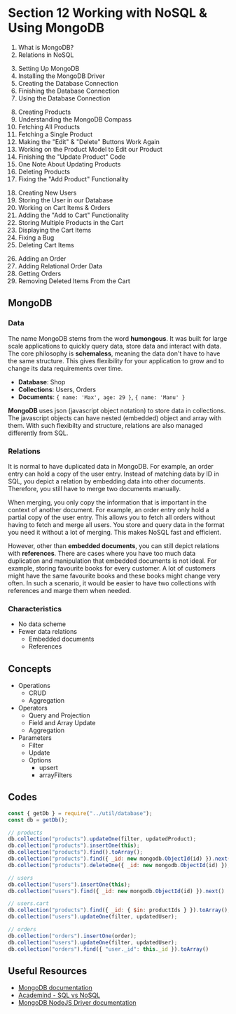 # Section 12 Working with NoSQL & Using MongoDB

1. What is MongoDB?
2. Relations in NoSQL
<!--  -->
3. Setting Up MongoDB
4. Installing the MongoDB Driver
5. Creating the Database Connection
6. Finishing the Database Connection
7. Using the Database Connection
<!--  -->
8. Creating Products
9. Understanding the MongoDB Compass
10. Fetching All Products
11. Fetching a Single Product
12. Making the "Edit" & "Delete" Buttons Work Again
13. Working on the Product Model to Edit our Product
14. Finishing the "Update Product" Code
15. One Note About Updating Products
16. Deleting Products
17. Fixing the "Add Product" Functionality
<!--  -->
18. Creating New Users
19. Storing the User in our Database
20. Working on Cart Items & Orders
21. Adding the "Add to Cart" Functionality
22. Storing Multiple Products in the Cart
23. Displaying the Cart Items
24. Fixing a Bug
25. Deleting Cart Items
<!--  -->
26. Adding an Order
27. Adding Relational Order Data
28. Getting Orders
29. Removing Deleted Items From the Cart

## MongoDB

### Data

The name MongoDB stems from the word **humongous**. It was built for large scale applications to quickly query data, store data and interact with data. The core philosophy is **schemaless**, meaning the data don't have to have the same structure. This gives flexibility for your application to grow and to change its data requirements over time.

- **Database**: Shop
- **Collections**: Users, Orders
- **Documents**: `{ name: 'Max', age: 29 }`, `{ name: 'Manu' }`

**MongoDB** uses json (javascript object notation) to store data in collections. The javascript objects can have nested (embedded) object and array with them. With such flexibilty and structure, relations are also managed differently from SQL.

### Relations

It is normal to have duplicated data in MongoDB. For example, an order entry can hold a copy of the user entry. Instead of matching data by ID in SQL, you depict a relation by embedding data into other documents. Therefore, you still have to merge two documents manually.

When merging, you only copy the information that is important in the context of another document. For example, an order entry only hold a partial copy of the user entry. This allows you to fetch all orders without having to fetch and merge all users. You store and query data in the format you need it without a lot of merging. This makes NoSQL fast and efficient.

However, other than **embedded documents**, you can still depict relations with **references**. There are cases where you have too much data duplication and manipulation that embedded documents is not ideal. For example, storing favourite books for every customer. A lot of customers might have the same favourite books and these books might change very often. In such a scenario, it would be easier to have two collections with references and marge them when needed.

### Characteristics

- No data scheme
- Fewer data relations
  - Embedded documents
  - References

## Concepts

- Operations
  - CRUD
  - Aggregation
- Operators
  - Query and Projection
  - Field and Array Update
  - Aggregation
- Parameters
  - Filter
  - Update
  - Options
    - upsert
    - arrayFilters

## Codes

```js
const { getDb } = require("../util/database");
const db = getDb();

// products
db.collection("products").updateOne(filter, updatedProduct);
db.collection("products").insertOne(this);
db.collection("products").find().toArray();
db.collection("products").find({ _id: new mongodb.ObjectId(id) }).next();
db.collection("products").deleteOne({ _id: new mongodb.ObjectId(id) });

// users
db.collection("users").insertOne(this);
db.collection("users").find({ _id: new mongodb.ObjectId(id) }).next()

// users.cart
db.collection("products").find({ _id: { $in: productIds } }).toArray();
db.collection("users").updateOne(filter, updatedUser);

// orders
db.collection("orders").insertOne(order);
db.collection("users").updateOne(filter, updatedUser);
db.collection("orders").find({ "user._id": this._id }).toArray()
```

## Useful Resources

- [MongoDB documentation](https://www.mongodb.com/docs/manual/)
- [Academind - SQL vs NoSQL](https://academind.com/tutorials/sql-vs-nosql)
- [MongoDB NodeJS Driver documentation](https://mongodb.github.io/node-mongodb-native/4.12/index.html)
